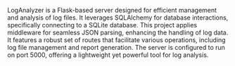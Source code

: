 LogAnalyzer is a Flask-based server designed for efficient management and analysis of log files. It leverages SQLAlchemy for database interactions, specifically connecting to a SQLite database. This project applies middleware for seamless JSON parsing, enhancing the handling of log data. It features a robust set of routes that facilitate various operations, including log file management and report generation. The server is configured to run on port 5000, offering a lightweight yet powerful tool for log analysis.